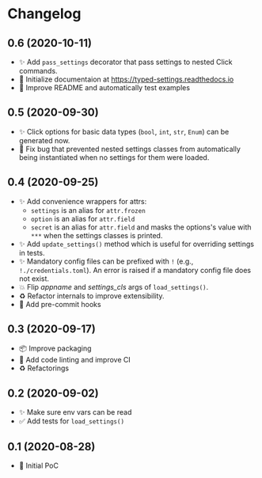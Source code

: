 # Changelog

## 0.6 (2020-10-11)

- ✨ Add `pass_settings` decorator that pass settings to nested Click commands.
- 📝 Initialize documentaion at https://typed-settings.readthedocs.io
- 📝 Improve README and automatically test examples

## 0.5 (2020-09-30)

- ✨ Click options for basic data types (`bool`, `int`, `str`, `Enum`) can be generated now.
- 🐛 Fix bug that prevented nested settings classes from automatically being instantiated when no settings for them were loaded.

## 0.4 (2020-09-25)

- ✨ Add convenience wrappers for attrs:
  - `settings` is an alias for `attr.frozen`
  - `option` is an alias for `attr.field`
  - `secret` is an alias for `attr.field` and masks the options's value with `***` when the settings classes is printed.
- ✨ Add `update_settings()` method which is useful for overriding settings in tests.
- ✨ Mandatory config files can be prefixed with `!` (e.g., `!./credentials.toml`).
  An error is raised if a mandatory config file does not exist.
- 💥 Flip *appname* and *settings_cls* args of `load_settings()`.
- ♻️ Refactor internals to improve extensibility.
- 🚀 Add pre-commit hooks


## 0.3 (2020-09-17)

- 📦 Improve packaging
- 👷 Add code linting and improve CI
- ♻️ Refactorings


## 0.2 (2020-09-02)

- ✨ Make sure env vars can be read
- ✅ Add tests for `load_settings()`


## 0.1 (2020-08-28)

- 🎉 Initial PoC

